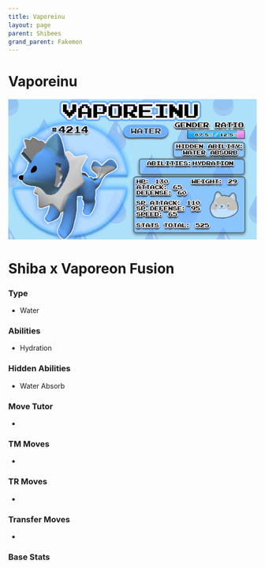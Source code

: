 ```yaml
---
title: Vaporeinu
layout: page
parent: Shibees
grand_parent: Fakemon
---
```


# Vaporeinu

![Image](/fakemon_pics/vaporeinu.png)

# Shiba x Vaporeon Fusion

### Type
- Water

### Abilities
- Hydration

### Hidden Abilities
- Water Absorb

### Move Tutor
- 

### TM Moves
- 

### TR Moves
- 

### Transfer Moves
- 

### Base Stats
